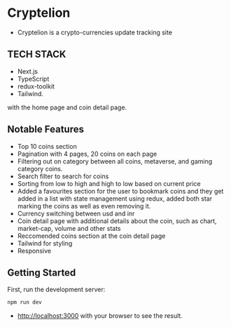 # Cryptelion

- Cryptelion is a crypto-currencies update tracking site

## TECH STACK
- Next.js 
- TypeScript 
- redux-toolkit 
- Tailwind.
 
with the home page and coin detail page. 

 ## Notable Features
- Top 10 coins section
- Pagination with 4 pages, 20 coins on each page
- Filtering out on category between all coins, metaverse, and gaming category coins.
- Search filter to search for coins
- Sorting from low to high and high to low based on current price 
- Added a favourites section for the user to bookmark coins and they get added in a list with state management using redux, added both star marking the coins as well as even removing it.
- Currency switching between usd and inr
- Coin detail page with additional details about the coin, such as chart, market-cap, volume and other stats
- Reccomended coins section at the coin detail page 
- Tailwind for styling
- Responsive

## Getting Started

First, run the development server:

```bash
npm run dev
```

- [http://localhost:3000](http://localhost:3000) with your browser to see the result.
